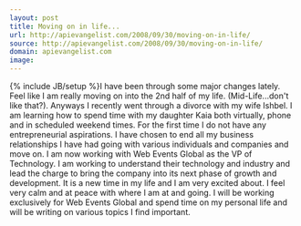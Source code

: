 ```yaml
---
layout: post
title: Moving on in life...
url: http://apievangelist.com/2008/09/30/moving-on-in-life/
source: http://apievangelist.com/2008/09/30/moving-on-in-life/
domain: apievangelist.com
image: 
---
```

{% include JB/setup %}I have been through some major changes lately. Feel like I am really moving on into the 2nd half of my life. (Mid-Life...don't like that?). Anyways I recently went through a divorce with my wife Ishbel. I am learning how to spend time with my daughter Kaia both virtually, phone and in scheduled weekend times.
For the first time I do not have any entrepreneurial aspirations. I have chosen to end all my business relationships I have had going with various individuals and companies and move on.
I am now working with Web Events Global as the VP of Technology. I am working to understand their technology and industry and lead the charge to bring the company into its next phase of growth and development.
It is a new time in my life and I am very excited about. I feel very calm and at peace with where I am at and going. I will be working exclusively for Web Events Global and spend time on my personal life and will be writing on various topics I find important.